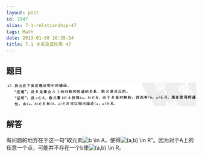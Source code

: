 ```yaml
---
layout: post
id: 1947
alias: 7-1-relationship-47
tags: Math
date: 2013-01-08 16:35:14
title: 7.1 关系及其性质 47
---
```


## 题目

[![image](/user_images/1947-1.png "image")](/user_images/1947-1.png)

## 解答

有问题的地方在于这一句“取元素![b \in A](http://chart.apis.google.com/chart?cht=tx&chs=1x0&chf=bg,s,FFFFFF00&chco=000000&chl=b%20%5Cin%20A)，使得![(a,b) \in R](http://chart.apis.google.com/chart?cht=tx&chs=1x0&chf=bg,s,FFFFFF00&chco=000000&chl=%28a%2Cb%29%20%5Cin%20R)”。因为对于A上的任意一个点，可能并不存在一个b使![(a,b) \in R](http://chart.apis.google.com/chart?cht=tx&chs=1x0&chf=bg,s,FFFFFF00&chco=000000&chl=%28a%2Cb%29%20%5Cin%20R)。
